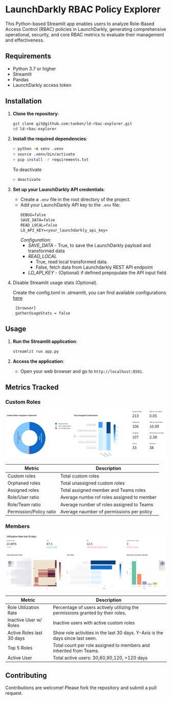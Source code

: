 

# LaunchDarkly RBAC Policy Explorer

This Python-based Streamlit app enables users to analyze Role-Based Access Control (RBAC) policies in LaunchDarkly, generating comprehensive operational, security, and core RBAC metrics to evaluate their management and effectiveness. 

## Requirements

- Python 3.7 or higher
- Streamlit
- Pandas
- LaunchDarkly access token


## Installation

1. **Clone the repository**:
    ```sh
    git clone git@github.com:tanben/ld-rbac-explorer.git
    cd ld-rbac-explorer
    ```

2. **Install the required dependencies**:
    ```sh
    > python -m venv .venv
    > source .venv/bin/activate
    > pip install -r requirements.txt
    ```
    To deactivate
    ```sh
    > deactivate
    ```
    
3. **Set up your LaunchDarkly API credentials**:
    - Create a `.env` file in the root directory of the project.
    - Add your LaunchDarkly API key to the `.env` file:
        ```
        DEBUG=false
        SAVE_DATA=false
        READ_LOCAL=false
        LD_API_KEY=<your_launchdarkly_api_key> 
        ```
        *Configuration:*
        * *SAVE_DATA* - True, to save the LaunchDarkly payload and transformed data
        * *READ_LOCAL* 
          * True, read local transformed data. 
          * False, fetch data from Launchdarkly REST API endpoint
        * *LD_API_KEY* - (Optional) if defined prepopulate the API input field
  
4. Disable Streamlit usage stats (Optional).
 
   Create the config.toml in .streamlit, you can find available configurations [here](https://docs.streamlit.io/develop/api-reference/configuration/config.toml)

        [browser]
        gatherUsageStats = false

## Usage

1. **Run the Streamlit application**:
    ```sh
    streamlit run app.py
    ```

2. **Access the application**:
    - Open your web browser and go to `http://localhost:8501`.


## Metrics Tracked

### Custom Roles
![](./img/rolesCharts.jpg)

| Metric       | Description     |
| ------------ | --------------- | 
| Custom roles | Total custom roles|
| Orphaned roles | Total unassigned custom roles|
| Assigned roles | Total assigned member and Teams roles|
|Role/User ratio | Average numbe rof roles assigned to member|
|Role/Team ratio | Average number of roles assigned to Teams|
|Permission/Policy ratio| Average naumber of permissions per policy|

### Members
![](./img/membersChart.jpg)

| Metric | Description |
| ------ | ----------- |
|Role Utilization Rate|Percentage of users actively utilizing the permissions granted by their roles. |
|Inactive User w/ Roles|Inactive users with active custom roles|
| Active Roles last 30 days| Show role activities in the last 30 days.  Y-Axis is the days since last seen.|
| Top 5 Roles|Total count per role assigned to members and inherited from Teams.|
|Active User|Total active users: 30,60,90,120, >120 days|


## Contributing

Contributions are welcome! Please fork the repository and submit a pull request.

